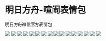 # 明日方舟-喧闹表情包

明日方舟微信官方表情包

![](https://gcore.jsdelivr.net/gh/yoghurtlee-thu/twikoo-magic@main/image/Arknights_bustle/bustle_01.webp)
![](https://gcore.jsdelivr.net/gh/yoghurtlee-thu/twikoo-magic@main/image/Arknights_bustle/bustle_02.webp)
![](https://gcore.jsdelivr.net/gh/yoghurtlee-thu/twikoo-magic@main/image/Arknights_bustle/bustle_03.webp)
![](https://gcore.jsdelivr.net/gh/yoghurtlee-thu/twikoo-magic@main/image/Arknights_bustle/bustle_04.webp)
![](https://gcore.jsdelivr.net/gh/yoghurtlee-thu/twikoo-magic@main/image/Arknights_bustle/bustle_05.webp)
![](https://gcore.jsdelivr.net/gh/yoghurtlee-thu/twikoo-magic@main/image/Arknights_bustle/bustle_06.webp)
![](https://gcore.jsdelivr.net/gh/yoghurtlee-thu/twikoo-magic@main/image/Arknights_bustle/bustle_07.webp)
![](https://gcore.jsdelivr.net/gh/yoghurtlee-thu/twikoo-magic@main/image/Arknights_bustle/bustle_08.webp)
![](https://gcore.jsdelivr.net/gh/yoghurtlee-thu/twikoo-magic@main/image/Arknights_bustle/bustle_09.webp)
![](https://gcore.jsdelivr.net/gh/yoghurtlee-thu/twikoo-magic@main/image/Arknights_bustle/bustle_10.webp)
![](https://gcore.jsdelivr.net/gh/yoghurtlee-thu/twikoo-magic@main/image/Arknights_bustle/bustle_11.webp)
![](https://gcore.jsdelivr.net/gh/yoghurtlee-thu/twikoo-magic@main/image/Arknights_bustle/bustle_12.webp)
![](https://gcore.jsdelivr.net/gh/yoghurtlee-thu/twikoo-magic@main/image/Arknights_bustle/bustle_13.webp)
![](https://gcore.jsdelivr.net/gh/yoghurtlee-thu/twikoo-magic@main/image/Arknights_bustle/bustle_14.webp)
![](https://gcore.jsdelivr.net/gh/yoghurtlee-thu/twikoo-magic@main/image/Arknights_bustle/bustle_15.webp)
![](https://gcore.jsdelivr.net/gh/yoghurtlee-thu/twikoo-magic@main/image/Arknights_bustle/bustle_16.webp)
